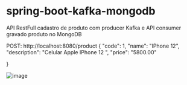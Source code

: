 # spring-boot-kafka-mongodb
API RestFull cadastro de produto com producer Kafka e API consumer gravado produto no MongoDB 

POST: http://localhost:8080/product
{
    "code": 1,
    "name": "IPhone 12",
    "description": "Celular Apple IPhone 12 ", 
    "price": "5800.00"

}

![image](https://user-images.githubusercontent.com/6165929/177669091-a21f4062-21ed-4f02-873c-d6b3a8a96665.png)

